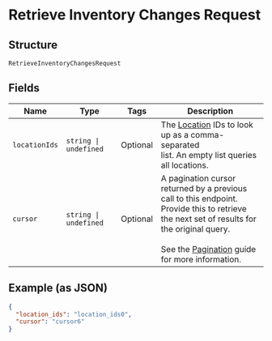
# Retrieve Inventory Changes Request

## Structure

`RetrieveInventoryChangesRequest`

## Fields

| Name | Type | Tags | Description |
|  --- | --- | --- | --- |
| `locationIds` | `string \| undefined` | Optional | The [Location](entity:Location) IDs to look up as a comma-separated<br>list. An empty list queries all locations. |
| `cursor` | `string \| undefined` | Optional | A pagination cursor returned by a previous call to this endpoint.<br>Provide this to retrieve the next set of results for the original query.<br><br>See the [Pagination](https://developer.squareup.com/docs/working-with-apis/pagination) guide for more information. |

## Example (as JSON)

```json
{
  "location_ids": "location_ids0",
  "cursor": "cursor6"
}
```

